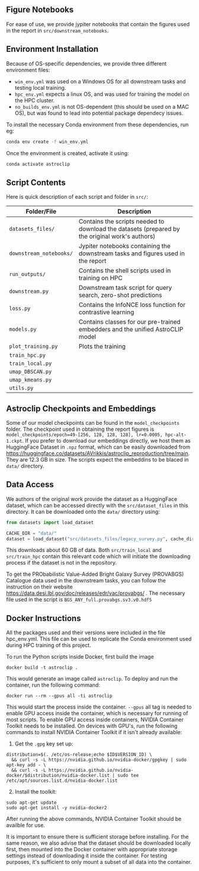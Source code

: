 
## Figure Notebooks
For ease of use, we provide jypiter notebooks that contain the figures used in the report in `src/downstream_notebooks`. 


## Environment Installation
Because of OS-specific dependencies, we provide three different environment files: 
- `win_env.yml` was used on a Windows OS for all downstream tasks and testing local training.
- `hpc_env.yml` expects a linux OS, and was used for training the model on the HPC cluster.
- `no_builds_env.yml` is not OS-dependent (this should be used on a MAC OS), but was found to lead into potential package dependecy issues.

To install the necessary Conda environment from these dependencies, run eg:
```bash
conda env create -f win_env.yml
```

Once the environment is created, activate it using:

```bash
conda activate astroclip
```

## Script Contents
Here is quick description of each script and folder in `src/`:

| Folder/File               | Description          |
|---------------------------|----------------------|
| `datasets_files/`            | Contains the scripts needed to download the datasets (prepared by the original work's authors)                     |
| `downstream_notebooks/`      | Jypiter notebooks containing the downstream tasks and figures used in the report                     |
| `run_outputs/`               | Contains the shell scripts used in training on HPC                     |
| `downstream.py`             |   Downstream task script for query search, zero-shot predictions                   |
| `loss.py`                   |  Contains the InfoNCE loss function for contrastive learning                    |
| `models.py`                 | Contains classes for our pre-trained embedders and the unified AstroCLIP model                     |
| `plot_training.py`          |  Plots the training                    |
| `train_hpc.py`              |                      |
| `train_local.py`            |                      |
| `umap_DBSCAN.py`            |                      |
| `umap_kmeans.py`            |                      |
| `utils.py`                  |                      |



## Astroclip Checkpoints and Embeddings
Some of our model checkpoints can be found in the `model_checkpoints` folder. The checkpoint used in obtaining the report figures is `model_checkpoints/epoch=49-[256, 128, 128, 128], lr=0.0005, hpc-alt-1.ckpt`. If you prefer to download our embeddings directly, we host them as HuggingFace Dataset in `.npz` format, which can be easily downloaded from https://huggingface.co/datasets/AVrikkis/astroclip_reproduction/tree/main. They are 12.3 GB in size. The scripts expect the embeddins to be blaced in `data/` directory.

## Data Access
We authors of the original work provide the dataset as a HuggingFace dataset,  which can be accessed directly with the `src/dataset_files` in this directory. It can be downloaded onto the `data/` directory using:

```python
from datasets import load_dataset

CACHE_DIR = "data/"
dataset = load_dataset("src/datasets_files/legacy_survey.py", cache_dir=CACHE_DIR)
```
This downloads about 60 GB of data. Both `src/train_local` and `src/train_hpc` contain this relevant code which will initiate the downloading process if the dataset is not in the repository.

To get the PRObabilistic Value-Added Bright Galaxy Survey (PROVABGS) Catalogue data used in the downstream tasks, you can follow the instruction on their website https://data.desi.lbl.gov/doc/releases/edr/vac/provabgs/ . The necessary file used in the script is `BGS_ANY_full.provabgs.sv3.v0.hdf5`


## Docker Instructions
All the packages used and their versions were included in the file hpc_env.yml. This file can be used to replicate the Conda environment used during HPC training of this project.

To run the Python scripts inside Docker, first build the image
```
docker build -t astroclip .
```

This would generate an image called `astroclip`. To deploy and run the container, run the following command:

```
docker run --rm --gpus all -ti astroclip
```
This would start the process inside the container. `--gpus` all tag is needed to enable GPU access inside the container, which is necessary for running of most scripts. To enable GPU access inside containers, NVIDIA Container Toolkit needs to be installed. On devices with GPU's, run the following commands to install NVIDIA Container Toolkit if it isn't already available:

1) Get the `.gpg` key set up:
```
distribution=$(. /etc/os-release;echo $ID$VERSION_ID) \
  && curl -s -L https://nvidia.github.io/nvidia-docker/gpgkey | sudo apt-key add - \
  && curl -s -L https://nvidia.github.io/nvidia-docker/$distribution/nvidia-docker.list | sudo tee /etc/apt/sources.list.d/nvidia-docker.list
```
2) Install the toolkit:
```
sudo apt-get update
sudo apt-get install -y nvidia-docker2
```
After running the above commands, NVIDIA Container Toolkit should be availble for use.

It is important to ensure there is sufficient storage before installing. For the same reason, we also advise that the dataset should be downloaded locally first, then mounted into the Docker container with appropriate storage settings instead of downloading it inside the container. For testing purposes, it's sufficient to only mount a subset of all data into the container.